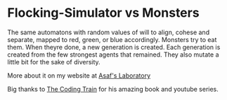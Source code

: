 # Flocking-Simulator vs Monsters 

The same automatons with random values of will to align, cohese and separate, mapped to red, green, or blue accordingly.
Monsters try to eat them. When theyre done, a new generation is created. 
Each generation is created from the few strongest agents that remained. They also mutate a little bit for the sake of diversity. 

More about it on my website at [Asaf's Laboratory](https://asafslaboratory.com/?p=194)


Big thanks to [The Coding Train](https://github.com/shiffman/thecodingtrain.com) for his amazing book and youtube series. 
